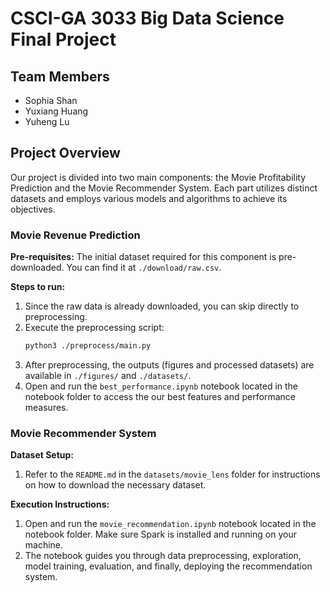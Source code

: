 # CSCI-GA 3033 Big Data Science Final Project

## Team Members

- Sophia Shan
- Yuxiang Huang
- Yuheng Lu

## Project Overview

Our project is divided into two main components: the Movie Profitability Prediction and the Movie Recommender System. Each part utilizes distinct datasets and employs various models and algorithms to achieve its objectives.

### Movie Revenue Prediction

**Pre-requisites:**
The initial dataset required for this component is pre-downloaded. You can find it at `./download/raw.csv`.

**Steps to run:**

1. Since the raw data is already downloaded, you can skip directly to preprocessing.
2. Execute the preprocessing script:
   ```bash
   python3 ./preprocess/main.py
   ```
3. After preprocessing, the outputs (figures and processed datasets) are available in `./figures/` and `./datasets/`.
4. Open and run the `best_performance.ipynb` notebook located in the notebook folder to access the our best features and performance measures.

### Movie Recommender System

**Dataset Setup:**

1. Refer to the `README.md` in the `datasets/movie_lens` folder for instructions on how to download the necessary dataset.

**Execution Instructions:**

1. Open and run the `movie_recommendation.ipynb` notebook located in the notebook folder. Make sure Spark is installed and running on your machine.
2. The notebook guides you through data preprocessing, exploration, model training, evaluation, and finally, deploying the recommendation system.
